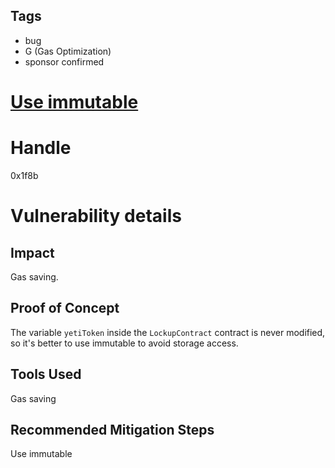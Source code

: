 ## Tags

- bug
- G (Gas Optimization)
- sponsor confirmed

# [Use immutable](https://github.com/code-423n4/2021-12-yetifinance-findings/issues/132) 

# Handle

0x1f8b


# Vulnerability details

## Impact
Gas saving.

## Proof of Concept
The variable `yetiToken` inside the `LockupContract` contract is never modified, so it's better to use immutable to avoid storage access.

## Tools Used
Gas saving

## Recommended Mitigation Steps
Use immutable

